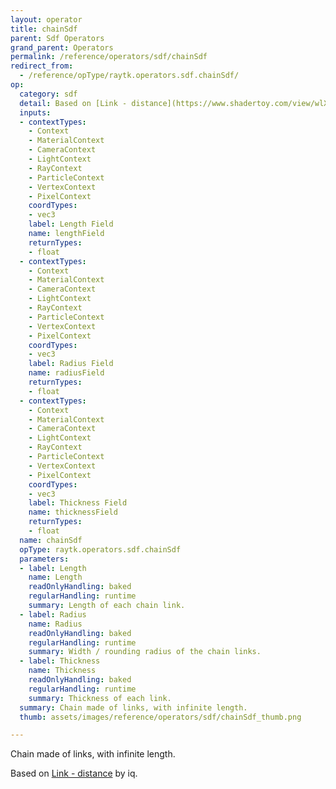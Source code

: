 ```yaml
---
layout: operator
title: chainSdf
parent: Sdf Operators
grand_parent: Operators
permalink: /reference/operators/sdf/chainSdf
redirect_from:
  - /reference/opType/raytk.operators.sdf.chainSdf/
op:
  category: sdf
  detail: Based on [Link - distance](https://www.shadertoy.com/view/wlXSD7) by iq.
  inputs:
  - contextTypes:
    - Context
    - MaterialContext
    - CameraContext
    - LightContext
    - RayContext
    - ParticleContext
    - VertexContext
    - PixelContext
    coordTypes:
    - vec3
    label: Length Field
    name: lengthField
    returnTypes:
    - float
  - contextTypes:
    - Context
    - MaterialContext
    - CameraContext
    - LightContext
    - RayContext
    - ParticleContext
    - VertexContext
    - PixelContext
    coordTypes:
    - vec3
    label: Radius Field
    name: radiusField
    returnTypes:
    - float
  - contextTypes:
    - Context
    - MaterialContext
    - CameraContext
    - LightContext
    - RayContext
    - ParticleContext
    - VertexContext
    - PixelContext
    coordTypes:
    - vec3
    label: Thickness Field
    name: thicknessField
    returnTypes:
    - float
  name: chainSdf
  opType: raytk.operators.sdf.chainSdf
  parameters:
  - label: Length
    name: Length
    readOnlyHandling: baked
    regularHandling: runtime
    summary: Length of each chain link.
  - label: Radius
    name: Radius
    readOnlyHandling: baked
    regularHandling: runtime
    summary: Width / rounding radius of the chain links.
  - label: Thickness
    name: Thickness
    readOnlyHandling: baked
    regularHandling: runtime
    summary: Thickness of each link.
  summary: Chain made of links, with infinite length.
  thumb: assets/images/reference/operators/sdf/chainSdf_thumb.png

---
```



Chain made of links, with infinite length.

Based on [Link - distance](https://www.shadertoy.com/view/wlXSD7) by iq.